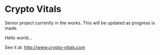# Crypto Vitals
Senior project currently in the works. This will be updated as progress is made.

Hello world...

See it at: http://www.crypto-vitals.com
